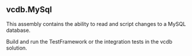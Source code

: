 ﻿## vcdb.MySql

This assembly contains the ability to read and script changes to a MySQL database.

Build and run the TestFramework or the integration tests in the vcdb solution.
